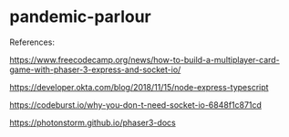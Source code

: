 # pandemic-parlour

References:

https://www.freecodecamp.org/news/how-to-build-a-multiplayer-card-game-with-phaser-3-express-and-socket-io/

https://developer.okta.com/blog/2018/11/15/node-express-typescript

https://codeburst.io/why-you-don-t-need-socket-io-6848f1c871cd

https://photonstorm.github.io/phaser3-docs
